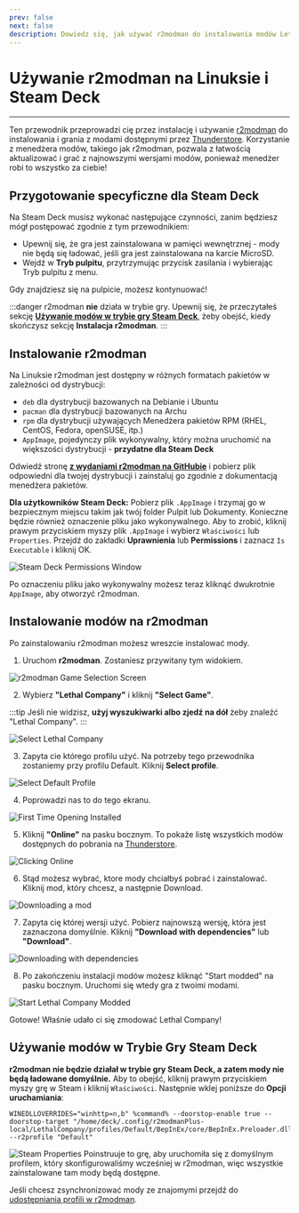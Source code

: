 ```yaml
---
prev: false
next: false
description: Dowiedz się, jak używać r2modman do instalowania modów Lethal Company z Thunderstore na Linuksie.
---
```


# Używanie r2modman na Linuksie i Steam Deck

***

Ten przewodnik przeprowadzi cię przez instalację i używanie [r2modman](https://github.com/ebkr/r2modmanPlus/releases/latest/) do instalowania i grania z modami dostępnymi przez [Thunderstore](https://thunderstore.io/c/lethal-company/). Korzystanie z menedżera modów, takiego jak r2modman, pozwala z łatwością aktualizować i grać z najnowszymi wersjami modów, ponieważ menedżer robi to wszystko za ciebie!

## Przygotowanie specyficzne dla Steam Deck

Na Steam Deck musisz wykonać następujące czynności, zanim będziesz mógł postępować zgodnie z tym przewodnikiem:

- Upewnij się, że gra jest zainstalowana w pamięci wewnętrznej - mody nie będą się ładować, jeśli gra jest zainstalowana na karcie MicroSD.
- Wejdź w **Tryb pulpitu**, przytrzymując przycisk zasilania i wybierając Tryb pulpitu z menu.

Gdy znajdziesz się na pulpicie, możesz kontynuować!

:::danger
r2modman **nie** działa w trybie gry. Upewnij się, że przeczytałeś sekcję [**Używanie modów w trybie gry Steam Deck**](installing-r2modman-linux?id=using-mods-in-steam-decks-game-mode), żeby obejść, kiedy skończysz sekcję **Instalacja r2modman**.
:::

## Instalowanie r2modman

Na Linuksie r2modman jest dostępny w różnych formatach pakietów w zależności od dystrybucji:

- `deb` dla dystrybucji bazowanych na Debianie i Ubuntu
- `pacman` dla dystrybucji bazowanych na Archu
- `rpm` dla dystrybucji używających Menedżera pakietów RPM (RHEL, CentOS, Fedora, openSUSE, itp.)
- `AppImage`, pojedynczy plik wykonywalny, który można uruchomić na większości dystrybucji - **przydatne dla Steam Deck**

Odwiedź stronę [**z wydaniami r2modman na GitHubie**](https://github.com/ebkr/r2modmanPlus/releases/latest/) i pobierz plik odpowiedni dla twojej dystrybucji i zainstaluj go zgodnie z dokumentacją menedżera pakietów.

**Dla użytkowników Steam Deck:** Pobierz plik `.AppImage` i trzymaj go w bezpiecznym miejscu takim jak twój folder Pulpit lub Dokumenty. Konieczne będzie również oznaczenie pliku jako wykonywalnego. Aby to zrobić, kliknij prawym przyciskiem myszy plik `.AppImage` i wybierz `Właściwości` lub `Properties`. Przejdź do zakładki **Uprawnienia** lub **Permissions** i zaznacz `Is Executable` i kliknij OK.

![Steam Deck Permissions Window](/images/r2modman-linux/appimageproperties.png)

Po oznaczeniu pliku jako wykonywalny możesz teraz kliknąć dwukrotnie `AppImage`, aby otworzyć r2modman.

## Instalowanie modów na r2modman

Po zainstalowaniu r2modman możesz wreszcie instalować mody.

1. Uruchom **r2modman**. Zostaniesz przywitany tym widokiem.

![r2modman Game Selection Screen](/images/r2modman-install/gameselection.png)

2. Wybierz **"Lethal Company"** i kliknij **"Select Game"**.

:::tip
Jeśli nie widzisz, **użyj wyszukiwarki albo zjedź na dół** żeby znaleźć "Lethal Company".
:::

![Select Lethal Company](/images/r2modman-install/selectlc.png)

3. Zapyta cie którego profilu użyć. Na potrzeby tego przewodnika zostaniemy przy profilu Default. Kliknij **Select profile**.

![Select Default Profile](/images/r2modman-install/profileselect.png)

4. Poprowadzi nas to do tego ekranu.

![First Time Opening Installed](/images/r2modman-install/firsttimeinstall.png)

5. Kliknij **"Online"** na pasku bocznym. To pokaże listę wszystkich modów dostępnych do pobrania na [Thunderstore](https://thunderstore.io/c/lethal-company/).

![Clicking Online](/images/r2modman-install/selectonline.png)

6. Stąd możesz wybrać, ktore mody chciałbyś pobrać i zainstalować. Kliknij mod, który chcesz, a następnie Download.

![Downloading a mod](/images/r2modman-install/download.png)

7. Zapyta cię której wersji użyć. Pobierz najnowszą wersję, która jest zaznaczona domyślnie. Kliknij **"Download with dependencies"** lub **"Download"**.

![Downloading with dependencies](/images/r2modman-install/downloadlatest.png)

8. Po zakończeniu instalacji modów możesz kliknąć "Start modded" na pasku bocznym. Uruchomi się wtedy gra z twoimi modami.

![Start Lethal Company Modded](/images/r2modman-install/startmodded.png)

Gotowe! Właśnie udało ci się zmodować Lethal Company!

## Używanie modów w Trybie Gry Steam Deck

**r2modman nie będzie działał w trybie gry Steam Deck, a zatem mody nie będą ładowane domyślnie.** Aby to obejść, kliknij prawym przyciskiem myszy grę w Steam i kliknij `Właściwości`. Następnie wklej poniższe do **Opcji uruchamiania**:

```
WINEDLLOVERRIDES="winhttp=n,b" %command% --doorstop-enable true --doorstop-target "/home/deck/.config/r2modmanPlus-local/LethalCompany/profiles/Default/BepInEx/core/BepInEx.Preloader.dll" --r2profile "Default"
```

![Steam Properties](/images/r2modman-linux/steamproperties.png)
Poinstruuje to grę, aby uruchomiła się z domyślnym profilem, który skonfigurowaliśmy wcześniej w r2modman, więc wszystkie zainstalowane tam mody będą dostępne.

Jeśli chcesz zsynchronizować mody ze znajomymi przejdź do [udostępniania profili w r2modman](syncing-mods).
